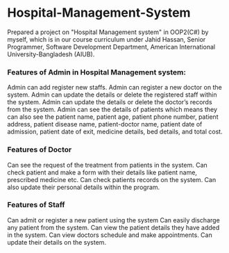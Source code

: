 # Hospital-Management-System
Prepared a project on "Hospital Management system" in OOP2(C#) by myself, which is in our course curriculum under Jahid Hassan, Senior Programmer, Software Development Department, American International University-Bangladesh (AIUB).

<h3> Features of Admin in Hospital Management system: </h3>

Admin can add register new staffs.
Admin can register a new doctor on the system.
Admin can update the details or delete the registered staff within the system.
Admin can update the details or delete the doctor’s records from the system.
Admin can see the details of patients which means they can also see the patient name, patient age, patient phone number, patient address, patient disease name, patient-doctor name, patient date of admission, patient date of exit, medicine details, bed details, and total cost.

<h3> Features of Doctor </h3>

Can see the request of the treatment from patients in the system.
Can check patient and make a form with their details like patient name, prescribed medicine etc.
Can check patients records on the system.
Can also update their personal details within the program.

<h3> Features of Staff </h3>

Can admit or register a new patient using the system
Can easily discharge any patient from the system.
Can view the patient details they have added in the system.
Can view doctors schedule and make appointments.
Can update their details on the system.
